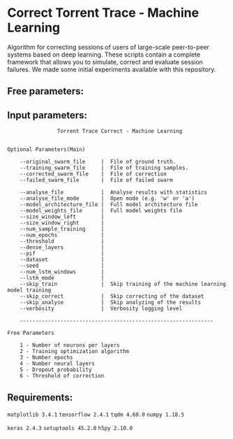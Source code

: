 # Correct Torrent Trace - Machine Learning

Algorithm for correcting sessions of users of large-scale peer-to-peer systems based on deep learning.
These scripts contain a complete framework that allows you to simulate, correct and evaluate session failures.
We made some initial experiments available with this repository.

## Free parameters:




## Input parameters:

                    Torrent Trace Correct - Machine Learning


    Optional Parameters(Main)

        --original_swarm_file     |  File of ground truth.
        --training_swarm_file     |  File of training samples.
        --corrected_swarm_file    |  File of correction
        --failed_swarm_file       |  File of failed swarm

        --analyse_file            |  Analyse results with statistics
        --analyse_file_mode       |  Open mode (e.g. 'w' or 'a')
        --model_architecture_file |  Full model architecture file
        --model_weights_file      |  Full model weights file
        --size_window_left        |
        --size_window_right       |
        --num_sample_training     |
        --num_epochs              |
        --threshold               |
        --dense_layers            |
        --pif                     |
        --dataset                 |
        --seed                    |
        --num_lstm_windows        |
        --lstm_mode               |
        --skip_train              |  Skip training of the machine learning model training
        --skip_correct            |  Skip correcting of the dataset
        --skip_analyse            |  Skip analyzing of the results
        --verbosity               |  Verbosity logging level 

        --------------------------------------------------------------

    Free Parameters

        1 - Number of neurons per layers
        2 - Training optimization algorithm
        3 - Number epochs
        4 - Number neural layers
        5 - Dropout probability
        6 - Threshold of correction

## Requirements:

`matplotlib 3.4.1`
`tensorflow 2.4.1`
`tqdm 4.60.0`
`numpy 1.18.5`

`keras 2.4.3`
`setuptools 45.2.0`
`h5py 2.10.0`

